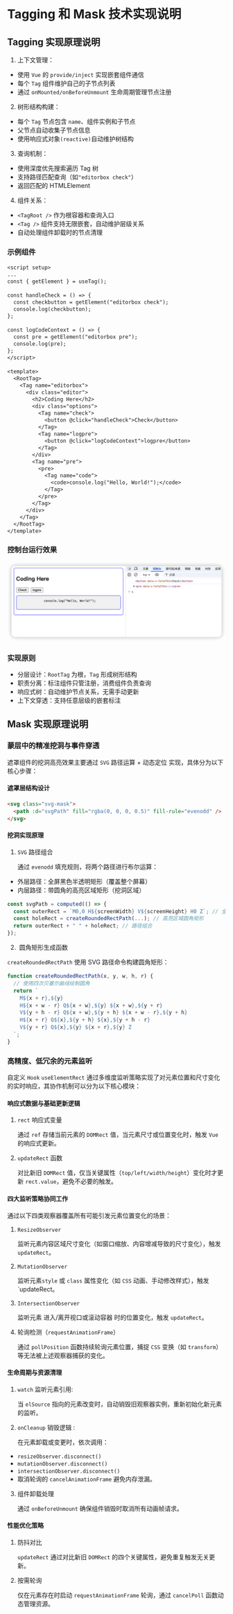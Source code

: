 # Tagging 和 Mask 技术实现说明

## Tagging 实现原理说明

1. 上下文管理：

- 使用 `Vue` 的 `provide/inject` 实现嵌套组件通信
- 每个 `Tag` 组件维护自己的子节点列表
- 通过 `onMounted/onBeforeUnmount` 生命周期管理节点注册

2. 树形结构构建：

- 每个 `Tag` 节点包含 `name`、组件实例和子节点
- 父节点自动收集子节点信息
- 使用响应式对象`(reactive)`自动维护树结构

3. 查询机制：

- 使用深度优先搜索遍历 Tag 树
- 支持路径匹配查询（如`"editorbox check"`）
- 返回匹配的 HTMLElement

4. 组件关系：

- `<TagRoot />` 作为根容器和查询入口
- `<Tag />` 组件支持无限嵌套，自动维护层级关系
- 自动处理组件卸载时的节点清理

### 示例组件

```vue
<script setup>
...
const { getElement } = useTag();

const handleCheck = () => {
  const checkbutton = getElement("editorbox check");
  console.log(checkbutton);
};

const logCodeContext = () => {
  const pre = getElement("editorbox pre");
  console.log(pre);
};
</script>

<template>
  <RootTag>
    <Tag name="editorbox">
      <div class="editor">
        <h2>Coding Here</h2>
        <div class="options">
          <Tag name="check">
            <button @click="handleCheck">Check</button>
          </Tag>
          <Tag name="logpre">
            <button @click="logCodeContext">logpre</button>
          </Tag>
        </div>
        <Tag name="pre">
          <pre>
            <Tag name="code">
              <code>console.log("Hello, World!");</code>
            </Tag>
          </pre>
        </Tag>
      </div>
    </Tag>
  </RootTag>
</template>
```

### 控制台运行效果

![run](./public/01.png)

### 实现原则

- 分层设计：`RootTag` 为根，`Tag` 形成树形结构
- 职责分离：标注组件只管注册，消费组件负责查询
- 响应式树：自动维护节点关系，无需手动更新
- 上下文穿透：支持任意层级的嵌套标注

## Mask 实现原理说明

### 蒙层中的精准挖洞与事件穿透

遮罩组件的挖洞高亮效果主要通过 `​SVG` 路径运算 + 动态定位 ​ 实现，具体分为以下核心步骤：

#### 遮罩层结构设计

```html
<svg class="svg-mask">
  <path :d="svgPath" fill="rgba(0, 0, 0, 0.5)" fill-rule="evenodd" />
</svg>
```

#### 挖洞实现原理

1. `SVG` 路径组合 ​

   通过 `evenodd` 填充规则，将两个路径进行布尔运算：

- 外层路径：全屏黑色半透明矩形（覆盖整个屏幕）
- 内层路径：带圆角的高亮区域矩形（挖洞区域）

```ts
const svgPath = computed(() => {
  const outerRect = `M0,0 H${screenWidth} V${screenHeight} H0 Z`; // 全屏矩形
  const holeRect = createRoundedRectPath(...); // 高亮区域圆角矩形
  return outerRect + " " + holeRect; // 路径组合
});
```

2. ​ 圆角矩形生成函数

`createRoundedRectPath` 使用 SVG 路径命令构建圆角矩形：

```ts
function createRoundedRectPath(x, y, w, h, r) {
  // 使用四次贝塞尔曲线绘制圆角
  return `
    M${x + r},${y}
    H${x + w - r} Q${x + w},${y} ${x + w},${y + r}
    V${y + h - r} Q${x + w},${y + h} ${x + w - r},${y + h}
    H${x + r} Q${x},${y + h} ${x},${y + h - r}
    V${y + r} Q${x},${y} ${x + r},${y} Z
  `;
}
```

### 高精度、低冗余的元素监听

自定义 `Hook` `useElementRect` 通过多维度监听策略实现了对元素位置和尺寸变化的实时响应，其协作机制可以分为以下核心模块：

#### 响应式数据与基础更新逻辑

1. `rect` 响应式变量

   通过 `ref` 存储当前元素的 `DOMRect` 值，当元素尺寸或位置变化时，触发 `Vue` 的响应式更新。

2. `updateRect` 函数

   对比新旧 `DOMRect` 值，仅当关键属性（`top/left/width/height`）变化时才更新 `rect.value`，避免不必要的触发。

#### 四大监听策略协同工作

通过以下四类观察器覆盖所有可能引发元素位置变化的场景：

1. `ResizeObserver`

   监听元素内容区域尺寸变化（如窗口缩放、内容增减导致的尺寸变化），触发 `updateRect`。

2. `MutationObserver`

   监听元素`style` 或 `class` 属性变化（如 `CSS` 动画、手动修改样式），触发 `updateRect。

3. `IntersectionObserver`

   监听元素 进入/离开视口或滚动容器 时的位置变化，触发 `updateRect`。

4. 轮询检测（`requestAnimationFrame`）​

   通过 `pollPosition` 函数持续轮询元素位置，捕捉 `​CSS` 变换（如 `transform`）​​ 等无法被上述观察器捕获的变化。

#### 生命周期与资源清理

1. `watch` 监听元素引用:

   当 `elSource` 指向的元素改变时，自动销毁旧观察器实例，重新初始化新元素的监听。

2. `onCleanup` 销毁逻辑 :

   在元素卸载或变更时，依次调用：

- `resizeObserver.disconnect()`
- `mutationObserver.disconnect()`
- `intersectionObserver.disconnect()`
- 取消轮询的 `cancelAnimationFrame` 避免内存泄漏。

3. 组件卸载处理

   通过 `onBeforeUnmount` 确保组件销毁时取消所有动画帧请求。

#### 性能优化策略

1. 防抖对比

   `updateRect` 通过对比新旧 `DOMRect` 的四个关键属性，避免重复触发无关更新。

2. 按需轮询

   仅在元素存在时启动 `requestAnimationFrame` 轮询，通过 `cancelPoll` 函数动态管理资源。
